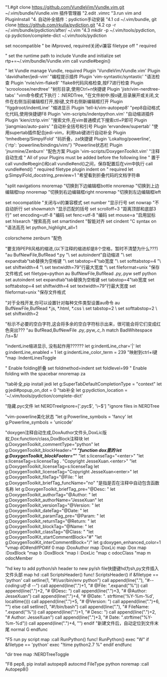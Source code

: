 "1.#git clone https://github.com/VundleVim/Vundle.vim.git ~/.vim/bundle/Vundle.vim 插件管理器
"2.edit .vimrc
"3.run vim and PluginInstall
"4. 自动补全插件：pydiction手动安装
"4.1 cd ~/.vim/bundle, git clone https://github.com/rkulla/pydiction.git
"4.2 cp -r ~/.vim/bundle/pydiction/after/ ~/.vim
"4.3 mkdir -p ~/.vim/tools/pydiction, cp pydiction/complete-dict ~/.vim/tools/pydiction

set nocompatible              " be iMproved, required关闭vi兼容
filetype off                  " required
 
" set the runtime path to include Vundle and initialize
set rtp+=~/.vim/bundle/Vundle.vim
call vundle#begin()
 
" let Vundle manage Vundle, required
Plugin 'VundleVim/Vundle.vim'
Plugin 'davidhalter/jedi-vim' "编程提示插件
Plugin 'vim-syntastic/syntastic' "语法检查
Plugin 'nvie/vim-flake8' "flake8代码风格检查,按F7进行检查
Plugin 'scrooloose/nerdtree' "树形目录,使用Ctrl+n快捷键
Plugin 'jistr/vim-nerdtree-tabs' "vim命令模式下执行：:NERDTree,
"在文件树中:按o键,目录展开或关闭,文件在右侧当前编辑框打开,按i键,文件右侧新编辑框打开
Plugin 'Yggdroot/indentLine' "缩进显示
Plugin 'tell-k/vim-autopep8' "pep8自动格式化代码,使用快捷键F8
Plugin 'vim-scripts/indentpython.vim' "自动缩进插件
Plugin 'kien/ctrlp.vim' "搜索文件,在vim普通模式下搜索ctl+P即可
Plugin 'jiangmiao/auto-pairs' "自动补全括号和引号
Plugin 'ervandew/supertab' "使用supertab插件配合jedi-vim，利用tab键进行自动补全
Plugin 'tmhedberg/SimpylFold' "码折叠，za快捷键
Plugin 'Lokaltog/powerline', {'rtp': 'powerline/bindings/vim/'} "Powerline状态栏
Plugin 'jnurmine/Zenburn' "配色方案
Plugin 'vim-scripts/DoxygenToolkit.vim' "注释自动生成
" All of your Plugins must be added before the following line
" 置于call vundle#begin()和call vundle#end()之间，保存配置后在vim中执行
call vundle#end()            " required
filetype plugin indent on    " required
let g:SimpylFold_docstring_preview=1 "希望看到折叠代码的文档字符串

"split navigations
nnoremap <C-J> <C-W><C-J> "切换到下边编辑框bottle
nnoremap <C-K> <C-W><C-K> "切换到上边编辑框top
nnoremap <C-L> <C-W><C-L> "切换到右边编辑框right
nnoremap <C-H> <C-W><C-H> "切换到左边编辑框left

set nocompatible "关闭与vi的兼容模式
set number "显示行号
set nowrap    "不自动折行
set showmatch    "显示匹配的括号
set scrolloff=3        "距离顶部和底部3行"
set encoding=utf-8  "编码
set fenc=utf-8      "编码
set mouse=a        "启用鼠标
set hlsearch        "搜索高亮
set smartindent    "智能对齐
set cindent        "C
syntax on    "语法高亮
let python_highlight_all=1

colorscheme zenburn "配色

"要支持PEP8风格的缩进,(以下注释的缩进却是8个空格，暂时不清楚为什么???)
"au BufNewFile,BufRead *.py
"\ set autoindent"自动缩进
"\ set expandtab"tab替换为空格键
"\ set tabstop=4"tab宽度
"\ set softtabstop=4
"\ set shiftwidth=4
"\ set textwidth=79"行最大宽度
"\ set fileformat=unix "保存文件格式
set filetype=python
au BufNewFile,BufRead *.py,*.pyw setf python
set autoindent
set expandtab"tab替换为空格键
set tabstop=4"tab宽度
set softtabstop=4
set shiftwidth=4
set textwidth=79"行最大宽度
set fileformat=unix "保存文件格式

"对于全栈开发,你可以设置针对每种文件类型设置au命令
au BufNewFile,BufRead *.js, *.html, *.css
\ set tabstop=2
\ set softtabstop=2
\ set shiftwidth=2

"标示不必要的空白字符,这会将多余的空白字符标示出来，很可能会将它们变成红色突出???
"au BufRead,BufNewFile *.py,*.pyw,*.c,*.h match BadWhitespace /\s\+$/

"indentLine缩进显示, 没有起作用??????
let g:indentLine_char='|'
let g:indentLine_enabled = 1
let g:indentLine_color_term = 239
"映射到ctrl+i键
"map <C-i> :IndentLinesToggle<CR>

" Enable folding折叠
set foldmethod=indent
set foldlevel=99
" Enable folding with the spacebar
nnoremap <space> za

"tab补全,pip install jedi
let g:SuperTabDefaultCompletionType = "context"
let g:jedi#popup_on_dot = 0
"tab补全
let g:pydiction_location = '~/.vim/tools/pydiction/complete-dict'

"隐藏.pyc文件
let NERDTreeIgnore=['\.pyc$', '\~$'] "ignore files in NERDTree

"vim-powerline美化状态
"let g:Powerline_symbols = 'fancy'
let g:Powerline_symbols = 'unicode'

"doxygen注释自动生成,DoxAuthor文件头,DoxLic版权,Dox:function/class,DoxBlock注释块
let g:DoxygenToolkit_commentType="python"
let g:DoxygenToolkit_blockHeader="*******************************************************" "function dox里的 
let g:DoxygenToolkit_blockFooter="*******************************************************"
"let s:licenseTag="\<enter>"
"let s:licenseTag=s:licenseTag . "Copyright JesseXuan.\<enter>"
"let g:DoxygenToolkit_licenseTag=s:licenseTag
let g:DoxygenToolkit_licenseTag="Copyright JesseXuan\<enter>"
let g:DoxygenToolkit_fileTag="@File: "
let g:DoxygenToolkit_briefTag_funcName="no" "是指是否在注释中自动包含函数名称
let g:DoxygenToolkit_briefTag_pre="@Desc: "
let g:DoxygenToolkit_authorTag="@Author: "
let g:DoxygenToolkit_authorName="JesseXuan"
let g:DoxygenToolkit_versionTag="@Version: "
let g:DoxygenToolkit_dateTag="@Date: "
let g:DoxygenToolkit_paramTag_pre="@Param: "
let g:DoxygenToolkit_returnTag="@Return: "
let g:DoxygenToolkit_blockTag="@Name: "
let g:DoxygenToolkit_classTag="@Class: "
"let g:DoxygenToolKit_startCommentBlock="#"
"let g:DoxygenToolKit_interCommentBlock="/"
let g:doxygen_enhanced_color=1
"vmap <C-S-P>    dO#endif<Esc>PO#if 0<Esc>
map <F9> :DoxAuthor<CR>
map <F10> :DoxLic<CR>
map <F11> :Dox<CR>
map <F12> :DoxBlock<CR>
"map <F4>b :DoxBlock<CR>
"map <F4>l :DoxLic<CR>
"map <F4>c odocClass<C-B>
"map <F4>m odocMember<C-B>

"hd key to add python/sh header to new py/sh file快捷键hd为sh,py文件插入文件头部
map hd :call ScriptsHeader()<CR>
func! ScriptsHeader()
  if &filetype == 'python'
    call setline(1, "#!/usr/bin/env python")
    call append(line("."), "#-*- coding:utf-8 -*-")
    call append(line(".")+1, "\# @File: ".expand("%"))
    call append(line(".")+2, "\# @Desc: ")
    call append(line(".")+3, "# @Author: JesseXuan")
    call append(line(".")+4, "# @Date: ". strftime('%Y-%m-%d', localtime()))
    call append(line(".")+5, "# @Version: ")
    call append(line(".")+6, "")
  else
    call setline(1, "#!/bin/bash")
    call append(line("."), "\# FileName: ".expand("%"))
    call append(line(".")+1, "\# Desc: ")
    call append(line(".")+2, "\# Author: JesseXuan")
    call append(line(".")+3, "\# Date: ".strftime("%Y-%m-%d"))
    call append(line(".")+4, "")
  endif
  "新建文件后，自动定位到文件末尾
  normal G
endfunc

"F5 run py script
map <F5> :call RunPython()<CR>
func! RunPython()
  exec "W"
  if &filetype == 'python'
    exec "!time python2.7 %"
  endif
endfunc

"dir tree
map <C-n> :NERDTreeToggle<CR>

"F8 pep8, pip install autopep8
autocmd FileType python noremap <buffer> <F8> :call Autopep8()<CR>
